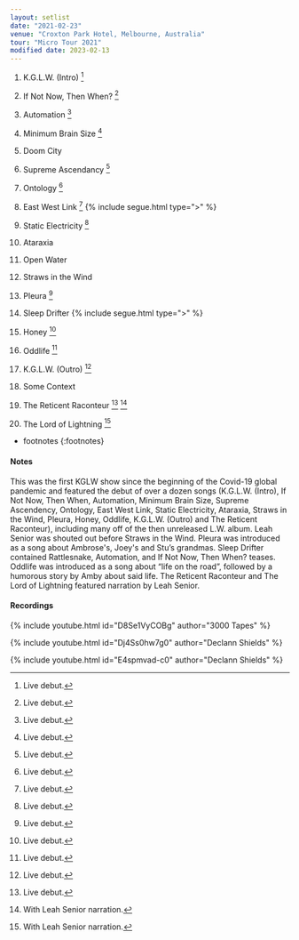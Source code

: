 ```yaml
---
layout: setlist
date: "2021-02-23"
venue: "Croxton Park Hotel, Melbourne, Australia"
tour: "Micro Tour 2021"
modified date: 2023-02-13
---
```



 1. K.G.L.W. (Intro)
    [^1]

 2. If Not Now, Then When?
    [^1]

 3. Automation
    [^1]
    
 4. Minimum Brain Size
    [^1]
    
 5. Doom City

 6. Supreme Ascendancy
    [^1]
    
 7. Ontology
    [^1]
    
 8. East West Link
    [^1]
    {% include segue.html type=">" %}
    
 9. Static Electricity
    [^1]
    
10. Ataraxia

11. Open Water

12. Straws in the Wind

13. Pleura
    [^1]
    
14. Sleep Drifter
    {% include segue.html type=">" %}

15. Honey
    [^1]
    
16. Oddlife
    [^1]
    
17. K.G.L.W. (Outro)
    [^1]
    
18. Some Context

20. The Reticent Raconteur
    [^1]
    [^2]

21. The Lord of Lightning
    [^2]

<!--snippet-->
* footnotes
{:footnotes}
[^1]: Live debut.
[^2]: With Leah Senior narration.

#### Notes

This was the first KGLW show since the beginning of the Covid-19 global pandemic and featured the debut of over a dozen songs (K.G.L.W. (Intro), If Not Now, Then When, Automation, Minimum Brain Size, Supreme Ascendency, Ontology, East West Link, Static Electricity, Ataraxia, Straws in the Wind, Pleura, Honey, Oddlife, K.G.L.W. (Outro) and The Reticent Raconteur), including many off of the then unreleased L.W. album. Leah Senior was shouted out before Straws in the Wind. Pleura was introduced as a song about Ambrose's, Joey's and Stu’s grandmas.  Sleep Drifter contained Rattlesnake, Automation, and If Not Now, Then When? teases.  Oddlife was introduced as a song about “life on the road”, followed by a humorous story by Amby about said life. The Reticent Raconteur and The Lord of Lightning featured narration by Leah Senior.

#### Recordings

{% include youtube.html id="D8Se1VyCOBg" author="3000 Tapes" %}

{% include youtube.html id="Dj4Ss0hw7g0" author="Declann Shields" %}

{% include youtube.html id="E4spmvad-c0" author="Declann Shields" %}

